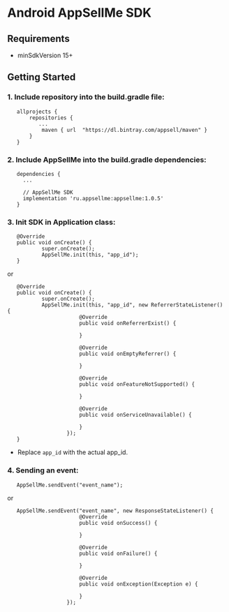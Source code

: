 # Android AppSellMe SDK

## Requirements
- minSdkVersion 15+

## Getting Started

### 1. Include repository into the build.gradle file:

```
   allprojects {
       repositories {
          ...
           maven { url  "https://dl.bintray.com/appsell/maven" }
       }
   }
```

### 2. Include AppSellMe into the build.gradle dependencies:

```
   dependencies {
     ...

     // AppSellMe SDK
     implementation 'ru.appsellme:appsellme:1.0.5'
   }
```

### 3. Init SDK in Application class:

```
   @Override
   public void onCreate() {
           super.onCreate();
           AppSellMe.init(this, "app_id");
   }
```

or 

```
   @Override
   public void onCreate() {
           super.onCreate();
           AppSellMe.init(this, "app_id", new ReferrerStateListener() {
                       @Override
                       public void onReferrerExist() {
           
                       }
           
                       @Override
                       public void onEmptyReferrer() {
           
                       }
           
                       @Override
                       public void onFeatureNotSupported() {
           
                       }
           
                       @Override
                       public void onServiceUnavailable() {
           
                       }
                   });
   }
```
- Replace `app_id` with the actual app_id.



### 4. Sending an event:

```
   AppSellMe.sendEvent("event_name");
```

or 

```
   AppSellMe.sendEvent("event_name", new ResponseStateListener() {
                       @Override
                       public void onSuccess() {
                       
                       }
   
                       @Override
                       public void onFailure() {
                       
                       }
   
                       @Override
                       public void onException(Exception e) {
                       
                       }
                   });
```